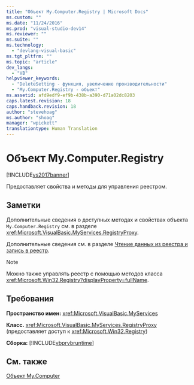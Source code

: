 ```yaml
---
title: "Объект My.Computer.Registry | Microsoft Docs"
ms.custom: ""
ms.date: "11/24/2016"
ms.prod: "visual-studio-dev14"
ms.reviewer: ""
ms.suite: ""
ms.technology: 
  - "devlang-visual-basic"
ms.tgt_pltfrm: ""
ms.topic: "article"
dev_langs: 
  - "VB"
helpviewer_keywords: 
  - "DeleteSetting - функция, увеличение производительности"
  - "My.Computer.Registry - объект"
ms.assetid: afd9edf9-ef9b-438b-a390-d71a02dc8203
caps.latest.revision: 18
caps.handback.revision: 18
author: "stevehoag"
ms.author: "shoag"
manager: "wpickett"
translationtype: Human Translation
---
```

# Объект My.Computer.Registry
[!INCLUDE[vs2017banner](../../../csharp/includes/vs2017banner.md)]

Предоставляет свойства и методы для управления реестром.  
  
## Заметки  
 Дополнительные сведения о доступных методах и свойствах объекта `My.Computer.Registry` см. в разделе <xref:Microsoft.VisualBasic.MyServices.RegistryProxy>.  
  
 Дополнительные сведения см. в разделе [Чтение данных из реестра и запись в реестр](../../../visual-basic/developing-apps/programming/computer-resources/reading-from-and-writing-to-the-registry.md).  
  
> [!NOTE]
>  Можно также управлять реестр с помощью методов класса <xref:Microsoft.Win32.Registry?displayProperty=fullName>.  
  
## Требования  
 **Пространство имен:** <xref:Microsoft.VisualBasic.MyServices>  
  
 **Класс.** <xref:Microsoft.VisualBasic.MyServices.RegistryProxy> \(предоставляет доступ к <xref:Microsoft.Win32.Registry>\)  
  
 **Сборка:** [!INCLUDE[vbprvbruntime](../../../visual-basic/language-reference/objects/includes/vbprvbruntime_md.md)]  
  
## См. также  
 [Объект My.Computer](../../../visual-basic/language-reference/objects/my-computer-object.md)